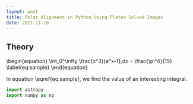 ```yaml
---
layout: post
title: Polar Alignment in Python Using Plated Solved Images
date: 2021-11-10
---
```


## Theory


\begin{equation}
  \int_0^\infty \frac{x^3}{e^x-1}\,dx = \frac{\pi^4}{15}
  \label{eq:sample}
\end{equation}

In equation \eqref{eq:sample}, we find the value of an interesting integral.

```python
import astropy
import numpy as np
```
